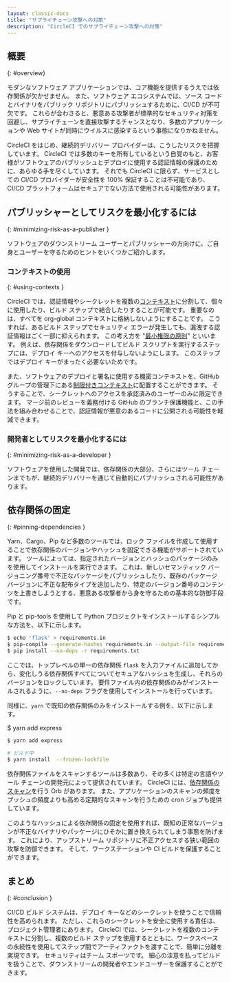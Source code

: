 ```yaml
---
layout: classic-docs
title: "サプライチェーン攻撃への対策"
description: "CircleCI でのサプライチェーン攻撃への対策"
---
```


## 概要
{: #overview}

モダンなソフトウェア アプリケーションでは、コア機能を提供するうえでは依存関係が欠かせません。 また、ソフトウェア エコシステムでは、ソース コードとバイナリをパブリック リポジトリにパブリッシュするために、CI/CD が不可欠です。 これらが合わさると、悪意ある攻撃者が標準的なセキュリティ対策を回避し、サプライチェーンを直接攻撃するチャンスとなり、多数のアプリケーションや Web サイトが同時にウイルスに感染するという事態になりかねません。

CircleCI をはじめ、継続的デリバリー プロバイダーは、こうしたリスクを把握しています。 CircleCI では多数のキーを所有しているという自覚のもと、お客様がソフトウェアのパブリッシュとデプロイに使用する認証情報の保護のために、あらゆる手を尽くしています。 それでも CircleCI に限らず、サービスとしての CI/CD プロバイダーが安全性を 100% 保証することは不可能であり、CI/CD プラットフォームはセキュアでない方法で使用される可能性があります。

## パブリッシャーとしてリスクを最小化するには
{: #minimizing-risk-as-a-publisher }

ソフトウェアのダウンストリーム ユーザーとパブリッシャーの方向けに、ご自身とユーザーを守るためのヒントをいくつかご紹介します。

### コンテキストの使用
{: #using-contexts }

CircleCI では、認証情報やシークレットを複数の[コンテキスト]({{site.baseurl}}/2.0/contexts)に分割して、個々に使用したり、ビルド ステップで結合したりすることが可能です。 重要なのは、すべてを org-global コンテキストに格納しないようにすることです。 こうすれば、あるビルド ステップでセキュリティ エラーが発生しても、漏洩する認証情報はごく一部に抑えられます。 この考え方を "[最小権限の原則](https://ja.wikipedia.org/wiki/%E6%9C%80%E5%B0%8F%E6%A8%A9%E9%99%90%E3%81%AE%E5%8E%9F%E5%89%87)" といいます。 例えば、依存関係をダウンロードしてビルド スクリプトを実行するステップには、デプロイ キーへのアクセスを付与しないようにします。 このステップではデプロイ キーがまったく必要ないためです。

また、ソフトウェアのデプロイと署名に使用する機密コンテキストを、GitHub グループの管理下にある[制限付きコンテキスト]({{site.baseurl}}/2.0/contexts/#restricting-a-context)に配置することができます。 そうすることで、シークレットへのアクセスを承認済みのユーザーのみに限定できます。 マージ前のレビューを義務付ける GitHub のブランチ保護機能と、この手法を組み合わせることで、認証情報が悪意のあるコードに公開される可能性を軽減できます。

### 開発者としてリスクを最小化するには
{: #minimizing-risk-as-a-developer }

ソフトウェアを使用した開発では、依存関係の大部分、さらにはツール チェーンまでもが、継続的デリバリーを通じて自動的にパブリッシュされる可能性があります。

## 依存関係の固定
{: #pinning-dependencies }

Yarn、Cargo、Pip など多数のツールでは、ロック ファイルを作成して使用することで依存関係のバージョンやハッシュを固定できる機能がサポートされています。 ツールによっては、指定されたバージョンとハッシュのパッケージのみを使用してインストールを実行できます。 これは、新しいセマンティック バージョニング番号で不正なパッケージをパブリッシュしたり、既存のパッケージ バージョンに不正な配布タイプを追加したり、特定のバージョン番号のコンテンツを上書きしようとする、悪意ある攻撃者から身を守るための基本的な防御手段です。

Pip と pip-tools を使用して Python プロジェクトをインストールするシンプルな方法を、以下に示します。

```sh
$ echo 'flask' > requirements.in
$ pip-compile --generate-hashes requirements.in --output-file requirements.txt
$ pip install --no-deps -r requirements.txt
```

ここでは、トップレベルの単一の依存関係 `flask` を入力ファイルに追加してから、変化しうる依存関係すべてについてセキュアなハッシュを生成し、それらのバージョンをロックしています。 要件ファイル内の依存関係のみがインストールされるように、`--no-deps` フラグを使用してインストールを行っています。

同様に、`yarn` で既知の依存関係のみをインストールする例を、以下に示します。

$ yarn add express

```sh
$ yarn add express

# ビルド中
$ yarn install  --frozen-lockfile
```

依存関係ファイルをスキャンするツールは多数あり、その多くは特定の言語やツール チェーンの開発元によって提供されています。 CircleCI には、[依存関係のスキャン](https://circleci.com/developer/ja/orbs?query=&category=Security)を行う Orb があります。 また、アプリケーションのスキャンの頻度をプッシュの頻度よりも高める定期的なスキャンを行うための cron ジョブも提供しています。

このようなハッシュによる依存関係の固定を使用すれば、既知の正常なバージョンが不正なバイナリやパッケージにひそかに置き換えられてしまう事態を防げます。 これにより、アップストリーム リポジトリに不正アクセスする狭い範囲の攻撃を防御できます。 そして、ワークステーションや CI ビルドを保護することができます。

## まとめ
{: #conclusion }

CI/CD ビルド システムは、デプロイ キーなどのシークレットを使うことで信頼性を高められます。 ただし、これらのシークレットを安全に使用する責任は、プロジェクト管理者にあります。 CircleCI では、シークレットを複数のコンテキストに分割し、複数のビルド ステップを使用するとともに、ワークスペースの永続性を使用してステップ間でアーティファクトを渡すことで、簡単に分離を実現できす。 セキュリティはチーム スポーツです。 細心の注意を払ってビルドを扱うことで、ダウンストリームの開発者やエンドユーザーを保護することができます。
